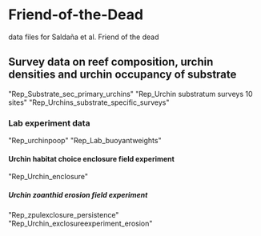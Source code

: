 # Friend-of-the-Dead
data files for Saldaña et al. Friend of the dead
## Survey data on reef composition, urchin densities and urchin occupancy of substrate
"Rep_Substrate_sec_primary_urchins"
"Rep_Urchin substratum surveys 10 sites"
"Rep_Urchins_substrate_specific_surveys"
### Lab experiment data
"Rep_urchinpoop"
"Rep_Lab_buoyantweights"
#### Urchin habitat choice enclosure field experiment
"Rep_Urchin_enclosure"
##### Urchin zoanthid erosion field experiment
"Rep_zpulexclosure_persistence"
"Rep_Urchin_exclosureexperiment_erosion"
